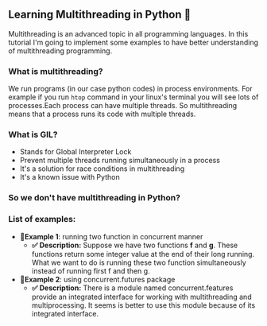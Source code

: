 ## Learning Multithreading in Python 🐍

Multithreading is an advanced topic in all programming languages.
In this tutorial I'm going to implement some examples to have better understanding of multithreading programming.

### What is multithreading?
We run programs (in our case python codes) in process environments. For example if you run `htop` command in your linux's terminal you will see lots of processes.Each process can have multiple threads. So multithreading means that a process runs its code with multiple threads.

### What is GIL?
- Stands for Global Interpreter Lock
- Prevent multiple threads running simultaneously in a process
- It's a solution for race conditions in multithreading
- It's a known issue with Python

### So we don't have multithreading in Python?

### List of examples:
- **🔹Example 1**: running two function in concurrent manner
    - **✅ Description:** Suppose we have two functions **f** and **g**. These functions return some integer value at the end of their
long running. What we want to do is running these two function simultaneously instead of running first f and then g. 
- **🔹Example 2**: using concurrent.futures package
    - **✅ Description:** There is a module named concurrent.features provide an integrated interface for working with
    multithreading and multiprocessing. It seems is better to use this module because of its integrated interface.
